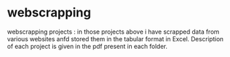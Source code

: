 # webscrapping
webscrapping projects :
in those projects above i have scrapped data from various websites anfd stored them in the tabular format in Excel.
Description of each project is given in the pdf present in each folder.


